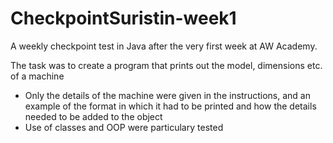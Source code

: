 # CheckpointSuristin-week1


A weekly checkpoint test in Java after the very first week at AW Academy.

The task was to create a program that prints out the model, dimensions etc. of a machine 

- Only the details of the machine were given in the instructions, and an example of the format in which it had to be printed
and how the details needed to be added to the object
- Use of classes and OOP were particulary tested

